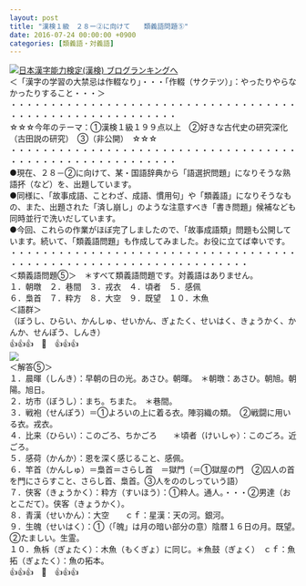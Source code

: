 ```yaml
---
layout: post
title: "漢検１級　２８ー②に向けて　　類義語問題⑤"
date: 2016-07-24 00:00:00 +0900
categories: [類義語・対義語]
---
```


[![](/syuusyuu9701/assets/images/漢検１級-２８ー②に向けて-類義語問題⑤-br_c_3028_1.gif)](http://blog.with2.net/link.php?1659096:3028 "日本漢字能力検定(漢検) ブログランキングへ")[日本漢字能力検定(漢検) ブログランキングへ](http://blog.with2.net/link.php?1659096:3028)  
＜「漢字の学習の大禁忌は作輟なり」・・・「作輟（サクテツ）」：やったりやらなかったりすること・・・＞  
・・・・・・・・・・・・・・・・・・・・・・・・・・・・・・・・・・・・・・・・・・・・・・・・・・・・・・・・・  
☆☆☆今年のテーマ：①漢検１級１９９点以上　②好きな古代史の研究深化（古田説の研究）　③（非公開）　☆☆☆　　  
・・・・・・・・・・・・・・・・・・・・・・・・・・・・・・・・・・・・・・・・・・・・・・・・・・・・・・・・・  
●現在、２８－②に向けて、某・国語辞典から「語選択問題」になりそうな熟語抔（など）を、出題しています。  
●同様に、「故事成語、ことわざ、成語、慣用句」や「類義語」になりそうなもの、また、出題された「済し崩し」のような注意すべき「書き問題」候補なども同時並行で洗いだしています。  
●今回、これらの作業がほぼ完了しましたので、「故事成語類」問題も公開しています。続いて、「類義語問題」も作成してみました。お役に立てば幸いです。  
・・・・・・・・・・・・・・・・・・・・・・・・・・・・・・・・・・・・・・・・・・・・・・・・・・・・・・・・・・・・・・・・・・  
＜類義語問題⑤＞　＊すべて類義語問題です。対義語はありません。  
１．朝暾　２．巷間　３．戎衣　４．頃者　５．感佩  
６．梟首　７．粋方　８．大空　９．既望　１０．木魚  
＜語群＞  
（ぼうし、ひらい、かんしゅ、せいかん、ぎょたく、せいはく、きょうかく、かんか、せんぽう、しんき）  
👍👍👍　🐒　👍👍👍  
![](/syuusyuu9701/assets/images/漢検１級-２８ー②に向けて-類義語問題⑤-f6dda09c40a16d6b612e3ce9b73097a8.png)  
＜解答⑤＞  
１．晨暉（しんき）：早朝の日の光。あさひ。朝暉。　＊朝暾：あさひ。朝旭。朝陽。旭日。  
２．坊市（ぼうし）：まち。ちまた。　＊巷間。  
３．戦袍（せんぽう）＝①よろいの上に着る衣。陣羽織の類。　②戦闘に用いる衣。戎衣。  
４．比来（ひらい）：このごろ、ちかごろ　　＊頃者（けいしゃ）：このごろ。近ごろ。　  
５．感荷（かんか）：恩を深く感じること、感佩。  
６．竿首（かんしゅ）＝梟首＝さらし首　＝獄門（＝①獄屋の門　②囚人の首を門にさらすこと、さらし首、梟首。③人をののしっていう語）  
７．侠客（きょうかく）：粋方（すいほう）：①粋人。通人。・・・②男達（おとこだて）。侠客（きょうかく）。  
８．青漢（せいかん）：大空　　ｃｆ：星漢：天の河。銀河。  
９．生魄（せいはく）：①（「魄」は月の暗い部分の意）陰暦１６日の月。既望。　②たましい。生霊。  
１０．魚柝（ぎょたく）：木魚（もくぎょ）に同じ。＊魚鼓（ぎょく）　ｃｆ：魚拓（ぎょたく）：魚の拓本。  
👍👍👍　🐒　👍👍👍  
  